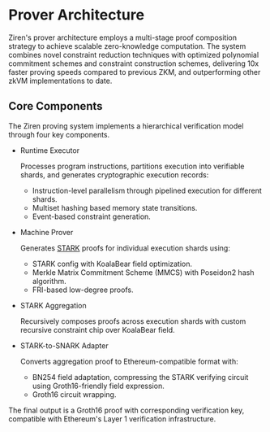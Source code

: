 # Prover Architecture

Ziren's prover architecture employs a multi-stage proof composition strategy to achieve scalable zero-knowledge computation. The system combines novel constraint reduction techniques with optimized polynomial commitment schemes and constraint construction schemes, delivering 10x faster proving speeds compared to previous ZKM, and outperforming other zkVM implementations to date.

## Core Components
The Ziren proving system implements a hierarchical verification model through four key components.

- Runtime Executor
  
  Processes program instructions, partitions execution into verifiable shards, and generates cryptographic execution records:
  - Instruction-level parallelism through pipelined execution for different shards.
  - Multiset hashing based memory state transitions.
  - Event-based constraint generation.

- Machine Prover
  
  Generates [STARK](../stark.md) proofs for individual execution shards using:

  - STARK config with KoalaBear field optimization.
  - Merkle Matrix Commitment Scheme (MMCS) with Poseidon2 hash algorithm.
  - FRI-based low-degree proofs.

- STARK Aggregation
  
  Recursively composes proofs across execution shards with custom recursive constraint chip over KoalaBear field.

- STARK-to-SNARK Adapter
  
  Converts aggregation proof to Ethereum-compatible format with:

  - BN254 field adaptation, compressing the STARK verifying circuit using Groth16-friendly field expression.
  - Groth16 circuit wrapping.

The final output is a ​Groth16 proof with corresponding verification key, compatible with Ethereum's Layer 1 verification infrastructure.
